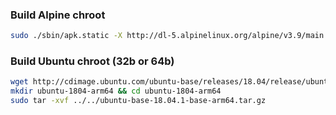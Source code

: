 ### Build Alpine chroot

```bash
sudo ./sbin/apk.static -X http://dl-5.alpinelinux.org/alpine/v3.9/main -U --allow-untrusted --root . --initdb add alpine-base alpine-sdk
```

### Build Ubuntu chroot (32b or 64b)

```bash
wget http://cdimage.ubuntu.com/ubuntu-base/releases/18.04/release/ubuntu-base-18.04.1-base-arm64.tar.gz http://cdimage.ubuntu.com/ubuntu-base/releases/18.04/release/ubuntu-base-18.04.1-base-armhf.tar.gz
mkdir ubuntu-1804-arm64 && cd ubuntu-1804-arm64
sudo tar -xvf ../../ubuntu-base-18.04.1-base-arm64.tar.gz
```

